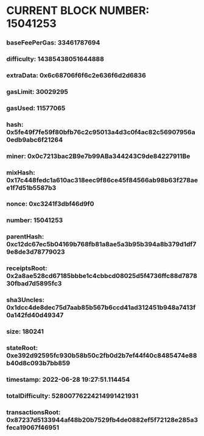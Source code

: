 # CURRENT BLOCK NUMBER: 15041253

### baseFeePerGas: 33461787694
### difficulty: 14385438051644888
### extraData: 0x6c68706f6f6c2e636f6d2d6836
### gasLimit: 30029295
### gasUsed: 11577065
### hash: 0x5fe49f7fe59f80bfb76c2c95013a4d3c0f4ac82c56907956a0edb9abc6f21264
### miner: 0x0c7213bac2B9e7b99ABa344243C9de84227911Be
### mixHash: 0x17c448fedc1a610ac318eec9f86ce45f84566ab98b63f278aee1f7d51b5587b3
### nonce: 0xc3241f3dbf46d9f0
### number: 15041253
### parentHash: 0xc12dc67ec5b04169b768fb81a8ae5a3b95b394a8b379d1df79e8de3d78779023
### receiptsRoot: 0x2a8ae528cd67185bbbe1c4cbbcd08025d5f4736ffc88d787830fbad7d5895fc3
### sha3Uncles: 0x1dcc4de8dec75d7aab85b567b6ccd41ad312451b948a7413f0a142fd40d49347
### size: 180241
### stateRoot: 0xe392d92595fc930b58b50c2fb0d2b7ef44f40c8485474e88b40d8c093b7bb859
### timestamp: 2022-06-28 19:27:51.114454
### totalDifficulty: 52800776224214991421931
### transactionsRoot: 0x87237d5133944af48b20b7529fb4de0882ef5f72128e285a3feca19067f46951
